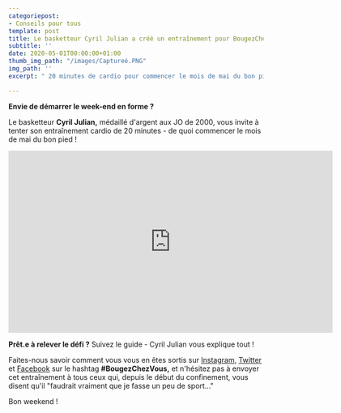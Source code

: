 ```yaml
---
categoriepost:
- Conseils pour tous
template: post
title: Le basketteur Cyril Julian a créé un entraînement pour BougezChezVous
subtitle: ''
date: 2020-05-01T00:00:00+01:00
thumb_img_path: "/images/Captureé.PNG"
img_path: ''
excerpt: " 20 minutes de cardio pour commencer le mois de mai du bon pied !"

---
```

**Envie de démarrer le week-end en forme ?** 

Le basketteur **Cyril Julian,** médaillé d'argent aux JO de 2000, vous invite à tenter son entraînement cardio de 20 minutes - de quoi commencer le mois de mai du bon pied !

<body> <iframe src="https://player.vimeo.com/video/413925872" width="640" height="360" frameborder="0" allow="autoplay; fullscreen" allowfullscreen></iframe> </body>

**Prêt.e à relever le défi ?** Suivez le guide - Cyril Julian vous explique tout !

Faites-nous savoir comment vous vous en êtes sortis sur [Instagram](https://www.instagram.com/sports.gouv/?hl=en), [Twitter](https://twitter.com/sports_gouv?lang=en) et [Facebook](https://www.facebook.com/sports.gouv.fr) sur le hashtag **#BougezChezVous,** et n'hésitez pas à envoyer cet entraînement à tous ceux qui, depuis le début du confinement, vous disent qu'il "faudrait vraiment que je fasse un peu de sport..."

Bon weekend !